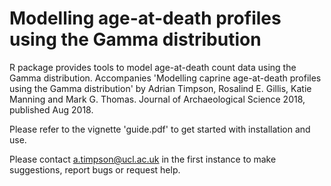 
# Modelling age-at-death profiles using the Gamma distribution

R package provides tools to model age-at-death count data using the Gamma distribution.  Accompanies 'Modelling caprine age-at-death profiles using the Gamma distribution' by Adrian Timpson, Rosalind E. Gillis, Katie Manning and Mark G. Thomas. Journal of Archaeological Science 2018, published Aug 2018.

Please refer to the vignette 'guide.pdf' to get started with installation and use.

Please contact a.timpson@ucl.ac.uk  in the first instance to make suggestions, report bugs or request help.

